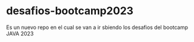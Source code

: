 # desafios-bootcamp2023
Es un nuevo repo en el cual se van a ir sbiendo los desafios del bootcamp JAVA 2023 
